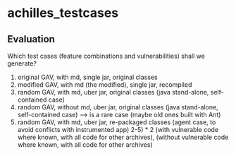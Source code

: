 # achilles_testcases


## Evaluation
Which test cases (feature combinations and vulnerabilities) shall we generate?

1) original GAV, with md, single jar, original classes
2) modified GAV, with md (the modified), single jar, recompiled
3) random GAV, with md, uber jar, original classes (java stand-alone, self-contained case)
4) random GAV, without md, uber jar, original classes (java stand-alone, self-contained case) --> is a rare case (maybe old ones built with Ant)
5) random GAV, with md, uber jar, re-packaged classes (agent case, to avoid conflicts with instrumented app)
2-5) * 2 (with vulnerable code where known, with all code for other archives), (without vulnerable code where known, with all code for other archives)